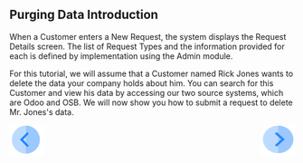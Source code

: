 ## Purging Data Introduction

When a Customer enters a New Request, the system displays the Request Details screen. The list of Request Types and the information provided for each is defined by implementation using the Admin module.

For this tutorial, we will assume that a Customer named Rick Jones wants to delete the data your company holds about him. You can search for this Customer and view his data by accessing our two source systems, which are Odoo and OSB. We will now show you how to submit a request to delete Mr. Jones's data.



[![Previous](../images/Previous.png)]( 01_Purging_Data_Main.md)[<img align="right" width="60" height="54" src="../images/Next.png">](03_01_Purging_Data_Tutorial.md)
